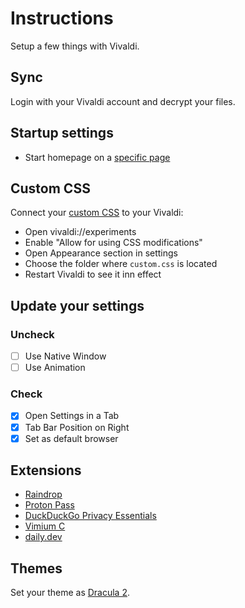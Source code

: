 # Instructions
Setup a few things with Vivaldi.


## Sync
Login with your Vivaldi account and decrypt your files.

## Startup settings
- Start homepage on a [specific page](https://app.raindrop.io/my/45548736)

## Custom CSS
Connect your [custom CSS](custom.css) to your Vivaldi:
- Open vivaldi://experiments
- Enable "Allow for using CSS modifications"
- Open Appearance section in settings
- Choose the folder where `custom.css` is located
- Restart Vivaldi to see it inn effect

## Update your settings
### Uncheck
- [ ] Use Native Window
- [ ] Use Animation
### Check
- [x] Open Settings in a Tab
- [x] Tab Bar Position on Right
- [x] Set as default browser

## Extensions
- [Raindrop](https://chromewebstore.google.com/detail/ldgfbffkinooeloadekpmfoklnobpien)
- [Proton Pass](https://chromewebstore.google.com/detail/proton-pass-free-password/ghmbeldphafepmbegfdlkpapadhbakde)
- [DuckDuckGo Privacy Essentials](https://chromewebstore.google.com/detail/duckduckgo-privacy-essent/bkdgflcldnnnapblkhphbgpggdiikppg)
- [Vimium C](https://chrome.google.com/webstore/detail/vimium-c-all-by-keyboard/hfjbmagddngcpeloejdejnfgbamkjaeg)
- [daily.dev](https://chromewebstore.google.com/detail/dailydev-the-homepage-dev/jlmpjdjjbgclbocgajdjefcidcncaied)

## Themes
Set your theme as [Dracula 2](https://themes.vivaldi.net/themes/V6kJN6LJWXP).